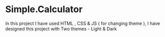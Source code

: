 # Simple.Calculator
In this project I have used HTML , CSS &amp; JS ( for changing theme ), I have designed this project with Two themes - Light &amp; Dark
